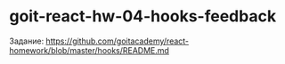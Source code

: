 # goit-react-hw-04-hooks-feedback

Задание:
https://github.com/goitacademy/react-homework/blob/master/hooks/README.md
